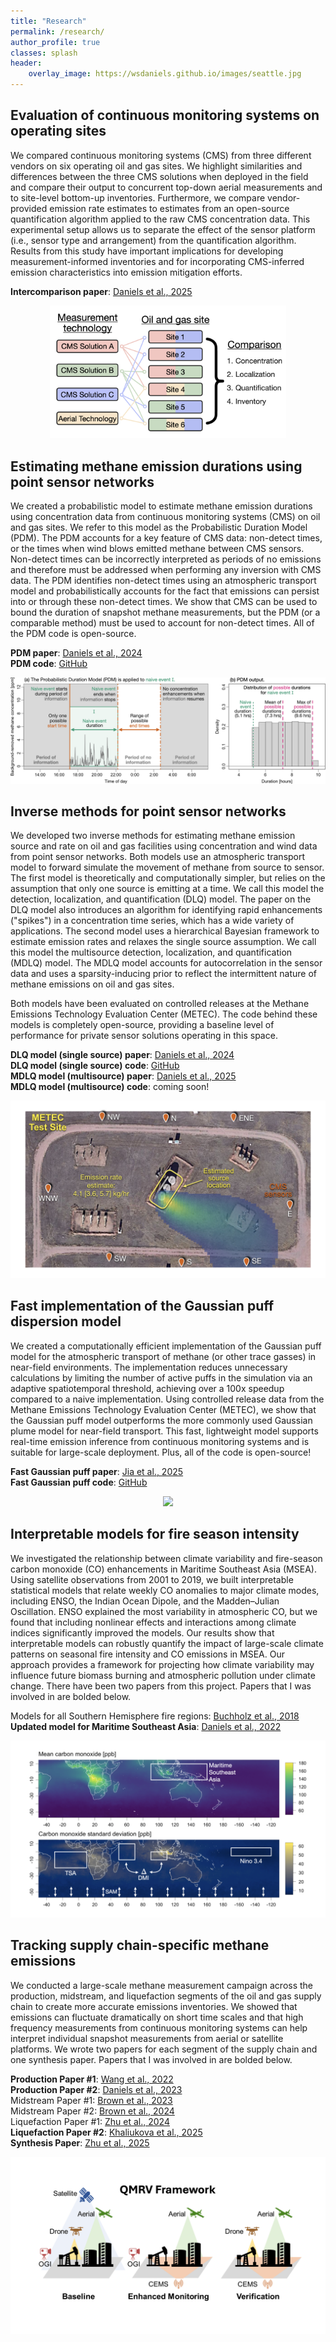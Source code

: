```yaml
---
title: "Research"
permalink: /research/
author_profile: true
classes: splash
header:
    overlay_image: https://wsdaniels.github.io/images/seattle.jpg
---
```



## Evaluation of continuous monitoring systems on operating sites

We compared continuous monitoring systems (CMS) from three different vendors on six operating oil and gas sites. We highlight similarities and differences between the three CMS solutions when deployed in the field and compare their output to concurrent top-down aerial measurements and to site-level bottom-up inventories. Furthermore, we compare vendor-provided emission rate estimates to estimates from an open-source quantification algorithm applied to the raw CMS concentration data. This experimental setup allows us to separate the effect of the sensor platform (i.e., sensor type and arrangement) from the quantification algorithm. Results from this study have important implications for developing measurement-informed inventories and for incorporating CMS-inferred emission characteristics into emission mitigation efforts.

**Intercomparison paper**: [Daniels et al., 2025](https://doi.org/10.1021/acsestair.4c00298)      

<div style="text-align: center;">
  <img src="/images/research_page/intercomparison.png" style="max-width: 75%; height: auto;">
</div>




## Estimating methane emission durations using point sensor networks

We created a probabilistic model to estimate methane emission durations using concentration data from continuous monitoring systems (CMS) on oil and gas sites. We refer to this model as the Probabilistic Duration Model (PDM). The PDM accounts for a key feature of CMS data: non-detect times, or the times when wind blows emitted methane between CMS sensors. Non-detect times can be incorrectly interpreted as periods of no emissions and therefore must be addressed when performing any inversion with CMS data. The PDM identifies non-detect times using an atmospheric transport model and probabilistically accounts for the fact that emissions can persist into or through these non-detect times. We show that CMS can be used to bound the duration of snapshot methane measurements, but the PDM (or a comparable method) must be used to account for non-detect times. All of the PDM code is open-source.

**PDM paper**: [Daniels et al., 2024](https://doi.org/10.1021/acs.estlett.4c00687)      
**PDM code**: [GitHub](https://github.com/wsdaniels/CMS-durations)

<div style="text-align: center;">
  <img src="/images/research_page/PDM.png" style="max-width: 100%; height: auto;">
</div>



## Inverse methods for point sensor networks

We developed two inverse methods for estimating methane emission source and rate on oil and gas facilities using concentration and wind data from point sensor networks. Both models use an atmospheric transport model to forward simulate the movement of methane from source to sensor. The first model is theoretically and computationally simpler, but relies on the assumption that only one source is emitting at a time. We call this model the detection, localization, and quantification (DLQ) model. The paper on the DLQ model also introduces an algorithm for identifying rapid enhancements ("spikes") in a concentration time series, which has a wide variety of applications. The second model uses a hierarchical Bayesian framework to estimate emission rates and relaxes the single source assumption. We call this model the multisource detection, localization, and quantification (MDLQ) model. The MDLQ model accounts for autocorrelation in the sensor data and uses a sparsity-inducing prior to reflect the intermittent nature of methane emissions on oil and gas sites. 

Both models have been evaluated on controlled releases at the Methane Emissions Technology Evaluation Center (METEC). The code behind these models is completely open-source, providing a baseline level of performance for private sensor solutions operating in this space. 

**DLQ model (single source) paper**: [Daniels et al., 2024](https://doi.org/10.1525/elementa.2023.00110)    
**DLQ model (single source) code**: [GitHub](https://github.com/wsdaniels/DLQ)    
**MDLQ model (multisource) paper**: [Daniels et al., 2025](https://doi.org/10.48550/arXiv.2506.03395)    
**MDLQ model (multisource) code**: coming soon!

<div style="text-align: center;">
  <img src="/images/research_page/DLQ.png" style="max-width: 100%; height: auto;">
</div>


## Fast implementation of the Gaussian puff dispersion model

We created a computationally efficient implementation of the Gaussian puff model for the atmospheric transport of methane (or other trace gasses) in near-field environments. The implementation reduces unnecessary calculations by limiting the number of active puffs in the simulation via an adaptive spatiotemporal threshold, achieving over a 100x speedup compared to a naive implementation. Using controlled release data from the Methane Emissions Technology Evaluation Center (METEC), we show that the Gaussian puff model outperforms the more commonly used Gaussian plume model for near-field transport. This fast, lightweight model supports real-time emission inference from continuous monitoring systems and is suitable for large-scale deployment. Plus, all of the code is open-source! 

**Fast Gaussian puff paper**: [Jia et al., 2025](https://doi.org/10.1038/s41598-025-99491-x)     
**Fast Gaussian puff code**: [GitHub](https://github.com/Hammerling-Research-Group/FastGaussianPuff)

<div style="text-align: center;">
  <img src="/images/research_page/puff_movie_with_wind.gif" style="max-width: 100%; height: auto;">
</div>



## Interpretable models for fire season intensity

We investigated the relationship between climate variability and fire-season carbon monoxide (CO) enhancements in Maritime Southeast Asia (MSEA). Using satellite observations from 2001 to 2019, we built interpretable statistical models that relate weekly CO anomalies to major climate modes, including ENSO, the Indian Ocean Dipole, and the Madden–Julian Oscillation. ENSO explained the most variability in atmospheric CO, but we found that including nonlinear effects and interactions among climate indices significantly improved the models. Our results show that interpretable models can robustly quantify the impact of large-scale climate patterns on seasonal fire intensity and CO emissions in MSEA. Our approach provides a framework for projecting how climate variability may influence future biomass burning and atmospheric pollution under climate change. There have been two papers from this project. Papers that I was involved in are bolded below.

Models for all Southern Hemisphere fire regions: [Buchholz et al., 2018](https://doi.org/10.1029/2018JD028438)   
**Updated model for Maritime Southeast Asia**: [Daniels et al., 2022](https://doi.org/10.1029/2022JD036774)

<div style="text-align: center;">
  <img src="/images/research_page/co_modeling.png" style="max-width: 100%; height: auto;">
</div>




## Tracking supply chain-specific methane emissions 

We conducted a large-scale methane measurement campaign across the production, midstream, and liquefaction segments of the oil and gas supply chain to create more accurate emissions inventories. We showed that emissions can fluctuate dramatically on short time scales and that high frequency measurements from continuous monitoring systems can help interpret individual snapshot measurements from aerial or satellite platforms. We wrote two papers for each segment of the supply chain and one synthesis paper. Papers that I was involved in are bolded below.

**Production Paper \#1**: [Wang et al., 2022](https://doi.org/10.1021/acs.est.2c06211)   
**Production Paper \#2**: [Daniels et al., 2023](https://doi.org/10.1021/acs.est.3c01121)   
Midstream Paper \#1: [Brown et al., 2023](https://doi.org/10.1021/acs.est.3c01321)   
Midstream Paper \#2: [Brown et al., 2024](https://doi.org/10.3390/atmos15040447)   
Liquefaction Paper \#1: [Zhu et al., 2024](https://doi.org/10.1021/acs.estlett.4c00713)   
**Liquefaction Paper \#2**: [Khaliukova et al., 2025](https://doi.org/10.1021/acsestair.4c00301)   
**Synthesis Paper**: [Zhu et al., 2025](https://doi.org/10.26434/chemrxiv-2025-8751d)

<div style="text-align: center;">
  <img src="/images/research_page/QMRV.png" style="max-width: 100%; height: auto;">
</div>


